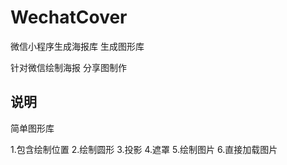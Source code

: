 # WechatCover
微信小程序生成海报库 生成图形库

针对微信绘制海报 分享图制作

## 说明
简单图形库

1.包含绘制位置
2.绘制圆形
3.投影
4.遮罩
5.绘制图片
6.直接加载图片
